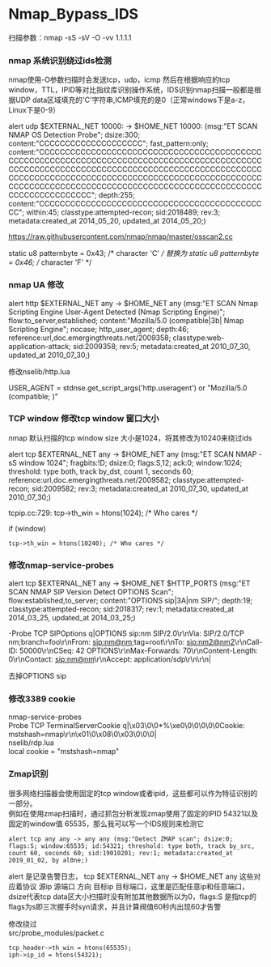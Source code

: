 # Nmap_Bypass_IDS

扫描参数：nmap -sS -sV -O -vv 1.1.1.1

### nmap 系统识别绕过ids检测

nmap使用-O参数扫描时会发送tcp，udp，icmp 然后在根据响应的tcp window，TTL，IPID等对比指纹库识别操作系统，IDS识别nmap扫描一般都是根据UDP data区域填充的'C'字符串,ICMP填充的是0（正常windows下是a-z，Linux下是0-9）

alert udp $EXTERNAL_NET 10000: -> $HOME_NET 10000: (msg:"ET SCAN NMAP OS Detection Probe"; dsize:300; content:"CCCCCCCCCCCCCCCCCCCC"; fast_pattern:only; content:"CCCCCCCCCCCCCCCCCCCCCCCCCCCCCCCCCCCCCCCCCCCCCCCCCCCCCCCCCCCCCCCCCCCCCCCCCCCCCCCCCCCCCCCCCCCCCCCCCCCCCCCCCCCCCCCCCCCCCCCCCCCCCCCCCCCCCCCCCCCCCCCCCCCCCCCCCCCCCCCCCCCCCCCCCCCCCCCCCCCCCCCCCCCCCCCCCCCCCCCCCCCCCCCCCCCCCCCCCCCCCCCCCCCCCCCCCCCCCCCCCCCCCCCCCCCCCCC"; depth:255; content:"CCCCCCCCCCCCCCCCCCCCCCCCCCCCCCCCCCCCCCCCCCCCC"; within:45; classtype:attempted-recon; sid:2018489; rev:3; metadata:created_at 2014_05_20, updated_at 2014_05_20;)

https://raw.githubusercontent.com/nmap/nmap/master/osscan2.cc

static u8 patternbyte = 0x43; /* character 'C' */ 替换为  static u8 patternbyte = 0x46; /* character 'F' */

### nmap UA 修改

alert http $EXTERNAL_NET any -> $HOME_NET any (msg:"ET SCAN Nmap Scripting Engine User-Agent Detected (Nmap Scripting Engine)"; flow:to_server,established; content:"Mozilla/5.0 (compatible|3b| Nmap Scripting Engine"; nocase; http_user_agent; depth:46; reference:url,doc.emergingthreats.net/2009358; classtype:web-application-attack; sid:2009358; rev:5; metadata:created_at 2010_07_30, updated_at 2010_07_30;)

修改nselib/http.lua

USER_AGENT = stdnse.get_script_args('http.useragent') or "Mozilla/5.0 (compatible; )"

### TCP window 修改tcp window 窗口大小

nmap 默认扫描的tcp window size 大小是1024，将其修改为10240来绕过ids

alert tcp $EXTERNAL_NET any -> $HOME_NET any (msg:"ET SCAN NMAP -sS window 1024"; fragbits:!D; dsize:0; flags:S,12; ack:0; window:1024; threshold: type both, track by_dst, count 1, seconds 60; reference:url,doc.emergingthreats.net/2009582; classtype:attempted-recon; sid:2009582; rev:3; metadata:created_at 2010_07_30, updated_at 2010_07_30;)

tcpip.cc:729:    tcp->th_win = htons(1024); /* Who cares */

 if (window)
 
    tcp->th_win = htons(10240); /* Who cares */

### 修改nmap-service-probes

alert tcp $EXTERNAL_NET any -> $HOME_NET $HTTP_PORTS (msg:"ET SCAN NMAP SIP Version Detect OPTIONS Scan"; flow:established,to_server; content:"OPTIONS sip|3A|nm SIP/"; depth:19; classtype:attempted-recon; sid:2018317; rev:1; metadata:created_at 2014_03_25, updated_at 2014_03_25;)

-Probe TCP SIPOptions q|OPTIONS sip:nm SIP/2.0\r\nVia: SIP/2.0/TCP nm;branch=foo\r\nFrom: <sip:nm@nm>;tag=root\r\nTo: <sip:nm2@nm2>\r\nCall-ID: 50000\r\nCSeq: 42 OPTIONS\r\nMax-Forwards: 70\r\nContent-Length: 0\r\nContact: <sip:nm@nm>\r\nAccept: application/sdp\r\n\r\n|

去掉OPTIONS sip

### 修改3389 cookie

nmap-service-probes  
Probe TCP TerminalServerCookie q|\x03\0\0*%\xe0\0\0\0\0\0Cookie: mstshash=nmap\r\n\x01\0\x08\0\x03\0\0\0|  
nselib/rdp.lua  
local cookie = "mstshash=nmap"  

### Zmap识别
很多网络扫描器会使用固定的tcp window或者ipid，这些都可以作为特征识别的一部分。  
例如在使用zmap扫描时，通过抓包分析发现zmap使用了固定的IPID 54321以及固定的window值 65535，那么我可以写一个IDS规则来检测它  
```
alert tcp any any -> any any (msg:"Detect ZMAP scan"; dsize:0; flags:S; window:65535; id:54321; threshold: type both, track by_src, count 60, seconds 60; sid:19010201; rev:1; metadata:created_at 2019_01_02, by al0ne;)
```

alert 是记录告警日志， tcp $EXTERNAL_NET any -> $HOME_NET any 这些对应着协议 源ip 源端口 方向 目标ip 目标端口，这里是匹配任意ip和任意端口，
dsize代表tcp data区大小扫描时没有附加其他数据所以为0，flags:S 是指tcp的flags为s即三次握手时syn请求，并且计算阀值60秒内出现60才告警 

修改绕过  
src/probe_modules/packet.c  
```
tcp_header->th_win = htons(65535);
iph->ip_id = htons(54321);
```
